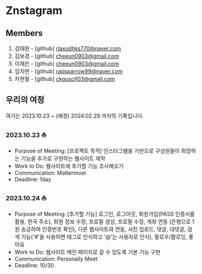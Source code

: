 # Znstagram  
## Members  
1. 김태완 - [github] [rlaxodhks770@naver.com](https://github.com/Manwol770/Manwol770) 
2. 김보경 - [github] [cheeun0903@gmail.com](https://github.com/KRchaeeun/Profile) 
3. 이채은 - [github] [cheeun0903@gmail.com](https://github.com/KRchaeeun/Profile)  
4. 임지현 - [github] [rapsparrow99@naver.com](https://github.com/aishahansten)
5. 차현철 - [github] [ckguscjf03@gmail.com](https://github.com/chahyeoncheol)
  
  
## 우리의 여정  
여기는 2023.10.23 ~ (예정) 2024.02.29 까지의 기록입니다.
### 2023.10.23 ⛵
- Purpose of Meeting: [프로젝트 목적] 인스타그램을 기반으로 구성원들이 희망하는 기능을 추가로 구현하는 웹사이트 제작
- Work to Do: 웹사이트에 추가할 기능 조사해오기
- Communication: Mattermost  
- Deadline: 1day  

### 2023.10.24 ⛵
- Purpose of Meeting: [추가할 기능] 로그인, 로그아웃, 회원가입(PASS 인증서를 활용, 한국 주소), 회원 정보 수정, 프로필 생성, 프로필 수정, 계좌 연동 (은행으로 1원 송금하여 인증번호 확인), 다른 웹사이트와 연동, 사진 업로드, 댓글, 대댓글, 검색 기능('#'을 사용하면 태그로 인식하고 '@'는 사용자로 인식), 팔로우/팔로잉, 좋아요
- Work to Do: 웹사이트 메인 페이지로 갈 수 있도록 기본 기능 구현 
- Communication: Personally Meet
- Deadline: 10/30